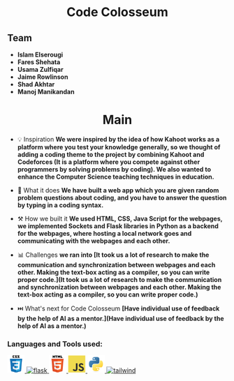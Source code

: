 <h1 align="center">Code Colosseum</h1>

<h2 align="centre">Team</h2>

- **Islam Elserougi**
- **Fares Shehata**
- **Usama Zulfiqar**
- **Jaime Rowlinson**
- **Shad Akhtar**
- **Manoj Manikandan**

<h1 align="center">Main</h1>

- 💡 Inspiration **We were inspired by the idea of how Kahoot works as a platform where you test your knowledge generally, so we thought of adding a coding theme to the project by combining Kahoot and Codeforces (It is a platform where you compete against other programmers by solving problems by coding). We also wanted to enhance the Computer Science teaching techniques in education.**

- 🧾 What it does **We have built a web app which you are given random problem questions about coding, and you have to answer the question by typing in a coding syntax.**

- ⚒️ How we built it **We used HTML, CSS, Java Script for the webpages, we implemented Sockets and Flask libraries in Python as a backend for the webpages, where hosting a local network goes and communicating with the webpages and each other.**

- 📊 Challenges **we ran into [It took us a lot of research to make the communication and synchronization between webpages and each other. Making the text-box acting as a compiler, so you can write proper code.](It took us a lot of research to make the communication and synchronization between webpages and each other. Making the text-box acting as a compiler, so you can write proper code.)**

- ⏭️ What's next for Code Colosseum **[Have individual use of feedback by the help of AI as a mentor.](Have individual use of feedback by the help of AI as a mentor.)**

<p align="left">
</p>

<h3 align="left">Languages and Tools used:</h3>
<p align="left"> <a href="https://www.w3schools.com/css/" target="_blank" rel="noreferrer"> <img src="https://raw.githubusercontent.com/devicons/devicon/master/icons/css3/css3-original-wordmark.svg" alt="css3" width="40" height="40"/> </a> <a href="https://flask.palletsprojects.com/" target="_blank" rel="noreferrer"> <img src="https://www.vectorlogo.zone/logos/pocoo_flask/pocoo_flask-icon.svg" alt="flask" width="40" height="40"/> </a> <a href="https://www.w3.org/html/" target="_blank" rel="noreferrer"> <img src="https://raw.githubusercontent.com/devicons/devicon/master/icons/html5/html5-original-wordmark.svg" alt="html5" width="40" height="40"/> </a> <a href="https://developer.mozilla.org/en-US/docs/Web/JavaScript" target="_blank" rel="noreferrer"> <img src="https://raw.githubusercontent.com/devicons/devicon/master/icons/javascript/javascript-original.svg" alt="javascript" width="40" height="40"/> </a> <a href="https://www.python.org" target="_blank" rel="noreferrer"> <img src="https://raw.githubusercontent.com/devicons/devicon/master/icons/python/python-original.svg" alt="python" width="40" height="40"/> </a> <a href="https://tailwindcss.com/" target="_blank" rel="noreferrer"> <img src="https://www.vectorlogo.zone/logos/tailwindcss/tailwindcss-icon.svg" alt="tailwind" width="40" height="40"/> </a> </p>

